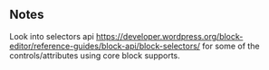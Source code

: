 ## Notes

Look into selectors api https://developer.wordpress.org/block-editor/reference-guides/block-api/block-selectors/ for some of the controls/attributes using core block supports.
